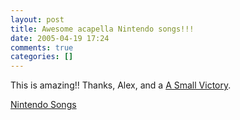 ```yaml
---
layout: post
title: Awesome acapella Nintendo songs!!!
date: 2005-04-19 17:24
comments: true
categories: []
---
```

This is amazing!! Thanks, Alex, and a <a href="http://www.asmallvictory.net" title="">A Small Victory</a>.

<a href="http://www.milkandcookies.com/links/28721/">Nintendo Songs</a>

